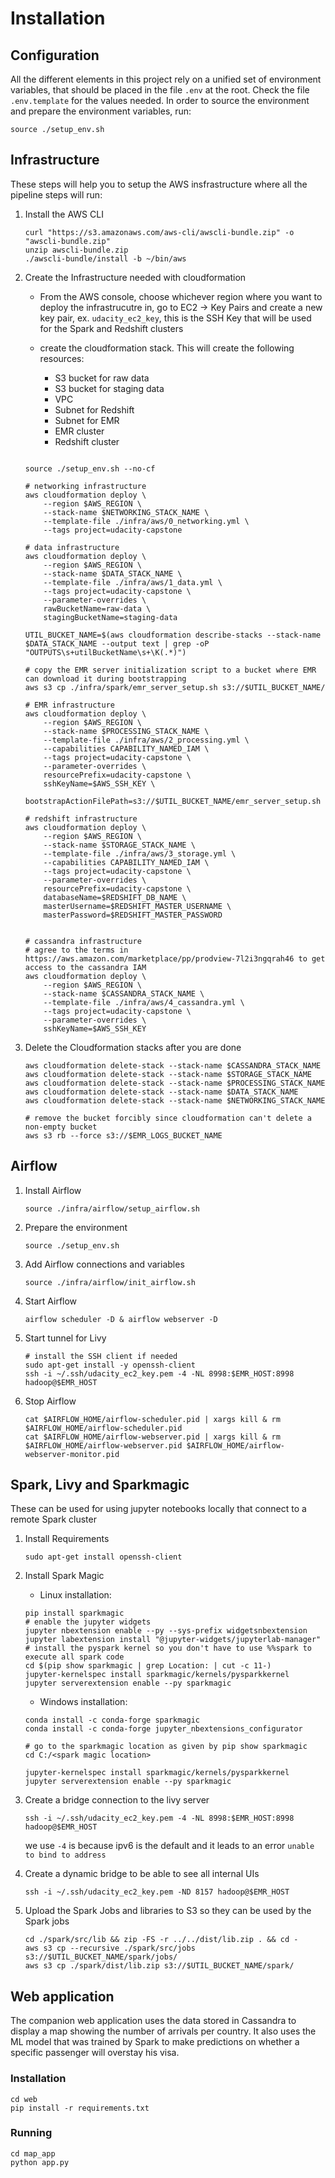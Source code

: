 # Installation

## Configuration

All the different elements in this project rely on a unified set of environment variables, that should be placed in the file `.env` at the root. Check the file `.env.template` for the values needed. In order to source the environment and prepare the environment variables, run:

```
source ./setup_env.sh
```

## Infrastructure

These steps will help you to setup the AWS insfrastructure where all the pipeline steps will run:

1. Install the AWS CLI
    ```
    curl "https://s3.amazonaws.com/aws-cli/awscli-bundle.zip" -o "awscli-bundle.zip"
    unzip awscli-bundle.zip
    ./awscli-bundle/install -b ~/bin/aws
    ```

1. Create the Infrastructure needed with cloudformation

    - From the AWS console, choose whichever region where you want to deploy the infrastrucutre in, go to EC2 -> Key Pairs and create a new key pair, ex. `udacity_ec2_key`, this is the SSH Key that will be used for the Spark and Redshift clusters

    - create the cloudformation stack. This will create the following resources:
        - S3 bucket for raw data
        - S3 bucket for staging data
        - VPC
        - Subnet for Redshift
        - Subnet for EMR
        - EMR cluster
        - Redshift cluster
    ```

    source ./setup_env.sh --no-cf

    # networking infrastructure
    aws cloudformation deploy \
        --region $AWS_REGION \
        --stack-name $NETWORKING_STACK_NAME \
        --template-file ./infra/aws/0_networking.yml \
        --tags project=udacity-capstone

    # data infrastructure
    aws cloudformation deploy \
        --region $AWS_REGION \
        --stack-name $DATA_STACK_NAME \
        --template-file ./infra/aws/1_data.yml \
        --tags project=udacity-capstone \
        --parameter-overrides \
        rawBucketName=raw-data \
        stagingBucketName=staging-data

    UTIL_BUCKET_NAME=$(aws cloudformation describe-stacks --stack-name $DATA_STACK_NAME --output text | grep -oP "OUTPUTS\s+utilBucketName\s+\K(.*)")

    # copy the EMR server initialization script to a bucket where EMR can download it during bootstrapping
    aws s3 cp ./infra/spark/emr_server_setup.sh s3://$UTIL_BUCKET_NAME/

    # EMR infrastructure
    aws cloudformation deploy \
        --region $AWS_REGION \
        --stack-name $PROCESSING_STACK_NAME \
        --template-file ./infra/aws/2_processing.yml \
        --capabilities CAPABILITY_NAMED_IAM \
        --tags project=udacity-capstone \
        --parameter-overrides \
        resourcePrefix=udacity-capstone \
        sshKeyName=$AWS_SSH_KEY \
        bootstrapActionFilePath=s3://$UTIL_BUCKET_NAME/emr_server_setup.sh

    # redshift infrastructure
    aws cloudformation deploy \
        --region $AWS_REGION \
        --stack-name $STORAGE_STACK_NAME \
        --template-file ./infra/aws/3_storage.yml \
        --capabilities CAPABILITY_NAMED_IAM \
        --tags project=udacity-capstone \
        --parameter-overrides \
        resourcePrefix=udacity-capstone \
        databaseName=$REDSHIFT_DB_NAME \
        masterUsername=$REDSHIFT_MASTER_USERNAME \
        masterPassword=$REDSHIFT_MASTER_PASSWORD

    
    # cassandra infrastructure
    # agree to the terms in https://aws.amazon.com/marketplace/pp/prodview-7l2i3ngqrah46 to get access to the cassandra IAM
    aws cloudformation deploy \
        --region $AWS_REGION \
        --stack-name $CASSANDRA_STACK_NAME \
        --template-file ./infra/aws/4_cassandra.yml \
        --tags project=udacity-capstone \
        --parameter-overrides \
        sshKeyName=$AWS_SSH_KEY

    ```

1. Delete the Cloudformation stacks after you are done

    ```
    aws cloudformation delete-stack --stack-name $CASSANDRA_STACK_NAME
    aws cloudformation delete-stack --stack-name $STORAGE_STACK_NAME
    aws cloudformation delete-stack --stack-name $PROCESSING_STACK_NAME
    aws cloudformation delete-stack --stack-name $DATA_STACK_NAME
    aws cloudformation delete-stack --stack-name $NETWORKING_STACK_NAME

    # remove the bucket forcibly since cloudformation can't delete a non-empty bucket
    aws s3 rb --force s3://$EMR_LOGS_BUCKET_NAME
    ```

## Airflow    
1. Install Airflow
    ```
    source ./infra/airflow/setup_airflow.sh
    ```
1. Prepare the environment
    ```
    source ./setup_env.sh
    ```

1. Add Airflow connections and variables
    ```
    source ./infra/airflow/init_airflow.sh
    ```

1. Start Airflow
    ```
    airflow scheduler -D & airflow webserver -D
    ```

1. Start tunnel for Livy
    ```
    # install the SSH client if needed
    sudo apt-get install -y openssh-client
    ssh -i ~/.ssh/udacity_ec2_key.pem -4 -NL 8998:$EMR_HOST:8998 hadoop@$EMR_HOST
    ```

1. Stop Airflow
    ```
    cat $AIRFLOW_HOME/airflow-scheduler.pid | xargs kill & rm $AIRFLOW_HOME/airflow-scheduler.pid
    cat $AIRFLOW_HOME/airflow-webserver.pid | xargs kill & rm $AIRFLOW_HOME/airflow-webserver.pid $AIRFLOW_HOME/airflow-webserver-monitor.pid
    ```

## Spark, Livy and Sparkmagic

These can be used for using jupyter notebooks locally that connect to a remote Spark cluster

1. Install Requirements
    ```
    sudo apt-get install openssh-client
    ```

1. Install Spark Magic

    - Linux installation:
    ```
    pip install sparkmagic
    # enable the jupyter widgets
    jupyter nbextension enable --py --sys-prefix widgetsnbextension
    jupyter labextension install "@jupyter-widgets/jupyterlab-manager"
    # install the pyspark kernel so you don't have to use %%spark to execute all spark code
    cd $(pip show sparkmagic | grep Location: | cut -c 11-)
    jupyter-kernelspec install sparkmagic/kernels/pysparkkernel
    jupyter serverextension enable --py sparkmagic
    ```


    - Windows installation:
    ```
    conda install -c conda-forge sparkmagic
    conda install -c conda-forge jupyter_nbextensions_configurator

    # go to the sparkmagic location as given by pip show sparkmagic
    cd C:/<spark magic location>

    jupyter-kernelspec install sparkmagic/kernels/pysparkkernel
    jupyter serverextension enable --py sparkmagic
    ```
    
1. Create a bridge connection to the livy server
    ```
    ssh -i ~/.ssh/udacity_ec2_key.pem -4 -NL 8998:$EMR_HOST:8998 hadoop@$EMR_HOST
    ```
    we use `-4` is because ipv6 is the default and it leads to an error `unable to bind to address`

1. Create a dynamic bridge to be able to see all internal UIs
    ```
    ssh -i ~/.ssh/udacity_ec2_key.pem -ND 8157 hadoop@$EMR_HOST
    ```

1. Upload the Spark Jobs and libraries to S3 so they can be used by the Spark jobs
    ```
    cd ./spark/src/lib && zip -FS -r ../../dist/lib.zip . && cd -
    aws s3 cp --recursive ./spark/src/jobs s3://$UTIL_BUCKET_NAME/spark/jobs/
    aws s3 cp ./spark/dist/lib.zip s3://$UTIL_BUCKET_NAME/spark/
    ```

## Web application

The companion web application uses the data stored in Cassandra to display a map showing the number of arrivals per country. It also uses the ML model that was trained by Spark to make predictions on whether a specific passenger will overstay his visa.

### Installation

```
cd web
pip install -r requirements.txt
```

### Running 

```
cd map_app
python app.py
```

